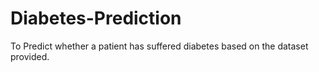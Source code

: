 # Diabetes-Prediction
To Predict whether a patient has suffered diabetes based on the dataset provided.
